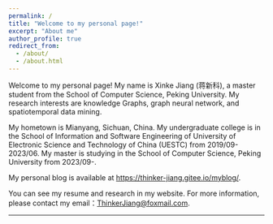 ```yaml
---
permalink: /
title: "Welcome to my personal page!"
excerpt: "About me"
author_profile: true
redirect_from: 
  - /about/
  - /about.html
---
```

Welcome to my personal page! My name is Xinke Jiang (蒋新科), a master student from the School of Computer Science, Peking University. My research interests are knowledge Graphs, graph neural network, and spatiotemporal data mining. 

My hometown is Mianyang, Sichuan, China. My undergraduate college is in the School of Information and Software Engineering of University of Electronic Science and Technology of China (UESTC) from 2019/09-2023/06. My master is studying in the School of Computer Science, Peking University from 2023/09-.

My personal blog is available at https://thinker-jiang.gitee.io/myblog/.

You can see my resume and research in my website. For more information, please contact my email：ThinkerJiang@foxmail.com.

------
